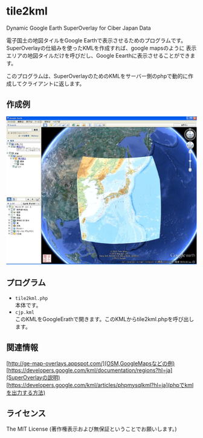 tile2kml
======================

Dynamic Google Earth SuperOverlay for Ciber Japan Data 

電子国土の地図タイルをGoogle Earthで表示させるためのプログラムです。
SuperOverlayの仕組みを使ったKMLを作成すれば、google mapsのように
表示エリアの地図タイルだけを呼びだし、Google Eearthに表示させることができます。

このプログラムは、SuperOverlayのためのKMLをサーバー側のphpで動的に作成してクライアントに返します。

作成例
------
![表示例](https://github.com/tmizu23/tile2kml/blob/master/cjp.jpg)


プログラム
------
- `tile2kml.php`  
 本体です。
- `cjp.kml`  
 このKMLをGoogleErathで開きます。このKMLからtile2kml.phpを呼び出します。

 
関連情報
--------
[http://ge-map-overlays.appspot.com/](OSM,GoogleMapsなどの例)
[https://developers.google.com/kml/documentation/regions?hl=ja](SuperOverlayの説明)
[https://developers.google.com/kml/articles/phpmysqlkml?hl=ja](phpでkmlを出力する方法)


ライセンス
----------
The MIT License
(著作権表示および無保証ということでお願いします。)
